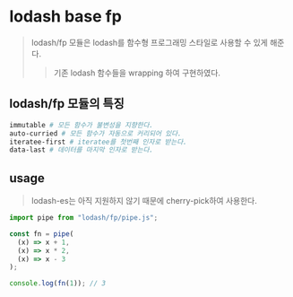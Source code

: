 # lodash base fp

> lodash/fp 모듈은 lodash를 함수형 프로그래밍 스타일로 사용할 수 있게 해준다.
>
> > 기존 lodash 함수들을 wrapping 하여 구현하였다.

## lodash/fp 모듈의 특징

```sh
immutable # 모든 함수가 불변성을 지향한다.
auto-curried # 모든 함수가 자동으로 커리되어 있다.
iteratee-first # iteratee를 첫번째 인자로 받는다.
data-last # 데이터를 마지막 인자로 받는다.
```

## usage

> lodash-es는 아직 지원하지 않기 때문에 cherry-pick하여 사용한다.

```js
import pipe from "lodash/fp/pipe.js";

const fn = pipe(
  (x) => x + 1,
  (x) => x * 2,
  (x) => x - 3
);

console.log(fn(1)); // 3
```
